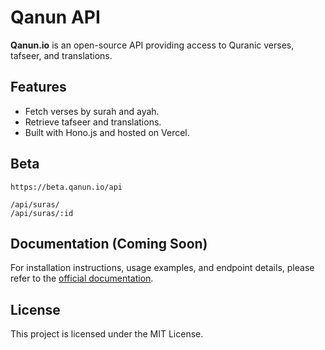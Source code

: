 # Qanun API

**Qanun.io** is an open-source API providing access to Quranic verses, tafseer, and translations.

## Features

- Fetch verses by surah and ayah.
- Retrieve tafseer and translations.
- Built with Hono.js and hosted on Vercel.

## Beta

```
https://beta.qanun.io/api

/api/suras/
/api/suras/:id

```

## Documentation (Coming Soon)

For installation instructions, usage examples, and endpoint details, please refer to the [official documentation](https://docs.qanun.io).

## License

This project is licensed under the MIT License.

